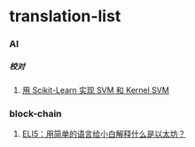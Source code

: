 # translation-list


### AI 
##### 校对
1. [用 Scikit-Learn 实现 SVM 和 Kernel SVM](https://juejin.im/post/5b7fd39af265da43831fa136)

### block-chain
1. [ELI5：用简单的语言给小白解释什么是以太坊？](https://juejin.im)
